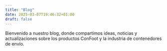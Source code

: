 ```yaml
---
title: "Blog"
date: 2025-03-07T19:46:32+01:00
draft: false
---
```


Bienvenido a nuestro blog, donde compartimos ideas, noticias y actualizaciones sobre los productos ConFoot y la industria de contenedores de envío.